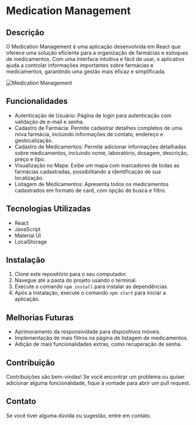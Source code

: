 # Medication Management

## Descrição

O Medication Management é uma aplicação desenvolvida em React que oferece uma solução eficiente para a organização de farmácias e estoques de medicamentos. Com uma interface intuitiva e fácil de usar, o aplicativo ajuda a controlar informações importantes sobre farmácias e medicamentos, garantindo uma gestão mais eficaz e simplificada.

![Medication Management](link_para_imagem.png)

## Funcionalidades

- Autenticação de Usuário: Página de login para autenticação com validação de e-mail e senha.
- Cadastro de Farmácia: Permite cadastrar detalhes completos de uma nova farmácia, incluindo informações de contato, endereço e geolocalização.
- Cadastro de Medicamentos: Permite adicionar informações detalhadas sobre medicamentos, incluindo nome, laboratório, dosagem, descrição, preço e tipo.
- Visualização no Mapa: Exibe um mapa com marcadores de todas as farmácias cadastradas, possibilitando a identificação de sua localização.
- Listagem de Medicamentos: Apresenta todos os medicamentos cadastrados em formato de card, com opção de busca e filtro.

## Tecnologias Utilizadas

- React
- JavaScript
- Material UI
- LocalStorage

## Instalação

1. Clone este repositório para o seu computador.
2. Navegue até a pasta do projeto usando o terminal.
3. Execute o comando `npm install` para instalar as dependências.
4. Após a instalação, execute o comando `npm start` para iniciar a aplicação.

## Melhorias Futuras

- Aprimoramento da responsividade para dispositivos móveis.
- Implementação de mais filtros na página de listagem de medicamentos.
- Adição de mais funcionalidades extras, como recuperação de senha.

## Contribuição

Contribuições são bem-vindas! Se você encontrar um problema ou quiser adicionar alguma funcionalidade, fique à vontade para abrir um pull request.

## Contato

Se você tiver alguma dúvida ou sugestão, entre em contato.
